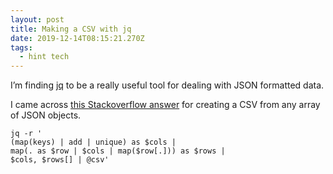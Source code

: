 ```yaml
---
layout: post
title: Making a CSV with jq
date: 2019-12-14T08:15:21.270Z
tags:
  - hint tech
---
```

I’m finding [jq](https://stedolan.github.io/jq/) to be a really useful tool for dealing with JSON formatted data.

I came across [this Stackoverflow answer](https://stackoverflow.com/questions/32960857/how-to-convert-arbitrary-simple-json-to-csv-using-jq#32965227) for creating a CSV from any array of JSON objects.

```
jq -r '
(map(keys) | add | unique) as $cols |
map(. as $row | $cols | map($row[.])) as $rows |
$cols, $rows[] | @csv'
```
